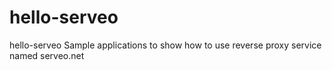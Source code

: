 # hello-serveo
hello-serveo
Sample applications to show how to use reverse proxy service named serveo.net 
